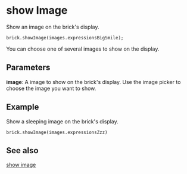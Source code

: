 # show Image

Show an image on the brick's display.

```sig
brick.showImage(images.expressionsBigSmile);
```

You can choose one of several images to show on the display.

## Parameters

**image**: A image to show on the brick's display. Use the image picker to choose the image you want to show.

## Example

Show a sleeping image on the brick's display.

```blocks
brick.showImage(images.expressionsZzz)
```

## See also

[show image](/reference/brick/show-mood)